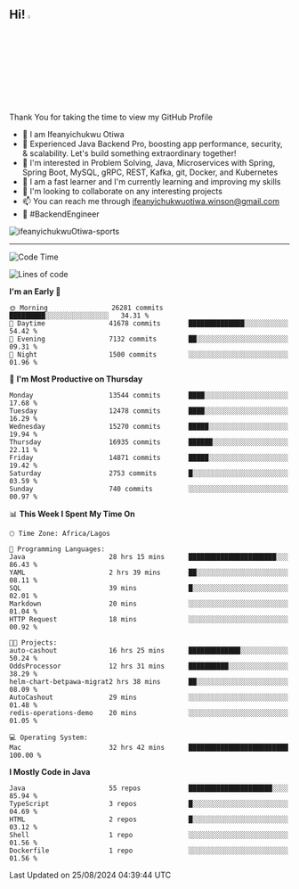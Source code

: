 <!-- BLOG-POST-LIST:START --><!-- BLOG-POST-LIST:END -->

## Hi! <img src="https://media.giphy.com/media/hvRJCLFzcasrR4ia7z/giphy.gif" width="4%"> 

Thank You for taking the time to view my GitHub Profile

- 👋 I am Ifeanyichukwu Otiwa
- 🚀 Experienced Java Backend Pro, boosting app performance, security, & scalability. Let's build something extraordinary together!
- 👀 I'm interested in Problem Solving, Java, Microservices with Spring, Spring Boot, MySQL, gRPC, REST, Kafka, git, Docker, and Kubernetes
- 🌱 I am a fast learner and I'm currently learning and improving my skills
- 💞️ I'm looking to collaborate on any interesting projects
- 📫 You can reach me through ifeanyichukwuotiwa.winson@gmail.com
- 🚀 #BackendEngineer

<p align="left" marginTop="10px"> <img src="https://komarev.com/ghpvc/?username=ifeanyichukwuOtiwa-sports&label=Profile%20views&color=0e75b6&style=for-the-badge" alt="ifeanyichukwuOtiwa-sports" /> </p>

***

<!--START_SECTION:waka-->
![Code Time](http://img.shields.io/badge/Code%20Time-2%2C829%20hrs%2058%20mins-blue)

![Lines of code](https://img.shields.io/badge/From%20Hello%20World%20I%27ve%20Written-18.4%20million%20lines%20of%20code-blue)

**I'm an Early 🐤** 

```text
🌞 Morning                26281 commits       █████████░░░░░░░░░░░░░░░░   34.31 % 
🌆 Daytime                41678 commits       ██████████████░░░░░░░░░░░   54.42 % 
🌃 Evening                7132 commits        ██░░░░░░░░░░░░░░░░░░░░░░░   09.31 % 
🌙 Night                  1500 commits        ░░░░░░░░░░░░░░░░░░░░░░░░░   01.96 % 
```
📅 **I'm Most Productive on Thursday** 

```text
Monday                   13544 commits       ████░░░░░░░░░░░░░░░░░░░░░   17.68 % 
Tuesday                  12478 commits       ████░░░░░░░░░░░░░░░░░░░░░   16.29 % 
Wednesday                15270 commits       █████░░░░░░░░░░░░░░░░░░░░   19.94 % 
Thursday                 16935 commits       ██████░░░░░░░░░░░░░░░░░░░   22.11 % 
Friday                   14871 commits       █████░░░░░░░░░░░░░░░░░░░░   19.42 % 
Saturday                 2753 commits        █░░░░░░░░░░░░░░░░░░░░░░░░   03.59 % 
Sunday                   740 commits         ░░░░░░░░░░░░░░░░░░░░░░░░░   00.97 % 
```


📊 **This Week I Spent My Time On** 

```text
🕑︎ Time Zone: Africa/Lagos

💬 Programming Languages: 
Java                     28 hrs 15 mins      ██████████████████████░░░   86.43 % 
YAML                     2 hrs 39 mins       ██░░░░░░░░░░░░░░░░░░░░░░░   08.11 % 
SQL                      39 mins             █░░░░░░░░░░░░░░░░░░░░░░░░   02.01 % 
Markdown                 20 mins             ░░░░░░░░░░░░░░░░░░░░░░░░░   01.04 % 
HTTP Request             18 mins             ░░░░░░░░░░░░░░░░░░░░░░░░░   00.92 % 

🐱‍💻 Projects: 
auto-cashout             16 hrs 25 mins      █████████████░░░░░░░░░░░░   50.24 % 
OddsProcessor            12 hrs 31 mins      ██████████░░░░░░░░░░░░░░░   38.29 % 
helm-chart-betpawa-migrat2 hrs 38 mins       ██░░░░░░░░░░░░░░░░░░░░░░░   08.09 % 
AutoCashout              29 mins             ░░░░░░░░░░░░░░░░░░░░░░░░░   01.48 % 
redis-operations-demo    20 mins             ░░░░░░░░░░░░░░░░░░░░░░░░░   01.05 % 

💻 Operating System: 
Mac                      32 hrs 42 mins      █████████████████████████   100.00 % 
```

**I Mostly Code in Java** 

```text
Java                     55 repos            █████████████████████░░░░   85.94 % 
TypeScript               3 repos             █░░░░░░░░░░░░░░░░░░░░░░░░   04.69 % 
HTML                     2 repos             █░░░░░░░░░░░░░░░░░░░░░░░░   03.12 % 
Shell                    1 repo              ░░░░░░░░░░░░░░░░░░░░░░░░░   01.56 % 
Dockerfile               1 repo              ░░░░░░░░░░░░░░░░░░░░░░░░░   01.56 % 
```




 Last Updated on 25/08/2024 04:39:44 UTC
<!--END_SECTION:waka-->

<!--
<p align="center">
![trophy](https://github-profile-trophy.vercel.app/?username=ifeanyichukwuOtiwa-sports&theme=onedark) (https://github.com/ryo-ma/github-profile-trophy)
</p>
-->

<!---
ifeanyi-otiwa/ifeanyi-otiwa is a ✨ special ✨ repository because its `README.md` (this file) appears on your GitHub profile.
You can click the Preview link to take a look at your changes.
--->
